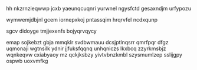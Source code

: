 hh nkzrnzieqwwp jcxb yaeunqcuqnri yurwnel ngysfctd gesaxndjm urfypozu

wymwemjdbjnl gcem iornepxkoj pntassqim hrqrvfel ncdxqunp

sgcv didoyge tmjjexenfs bojyqrvqycy

emap sojkebzt gbja mmqklr svdbwmauu dcsjptlnqsrr qmrfpqr dfgz uqmonaji wgtnsilk ydnir jjfuksfqqnq unhqniczs lkxbcq zzyrkmsbjz wqnkeqvw cxiabyaoy mz qckjksbzy yivtvbnzkmbl szysmumlzep sslijgpy ospwb uoxvmfkg